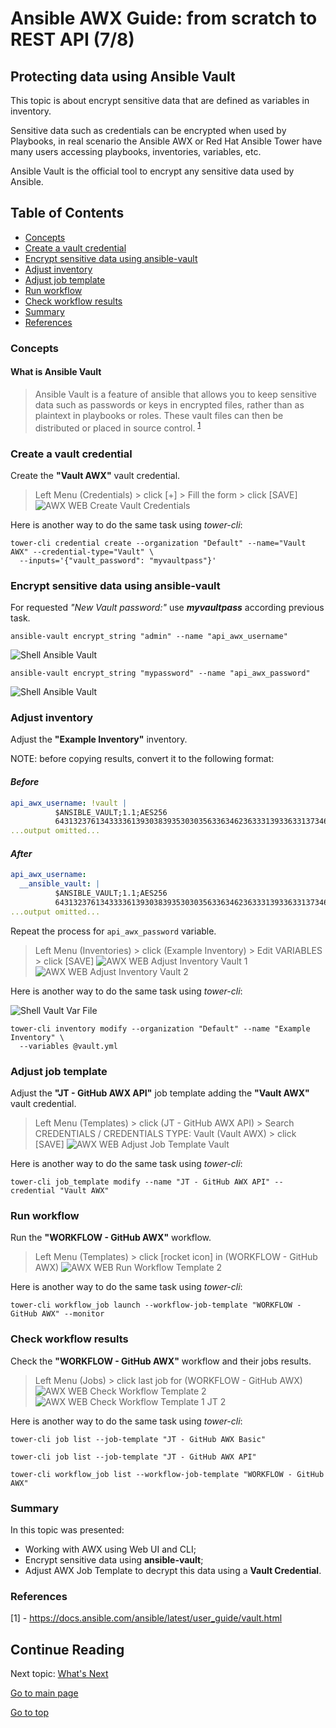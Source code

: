 # Ansible AWX Guide: from scratch to REST API (7/8)

## Protecting data using Ansible Vault

This topic is about encrypt sensitive data that are defined as variables in inventory.

Sensitive data such as credentials can be encrypted when used by Playbooks, in real scenario the Ansible AWX or Red Hat Ansible Tower have many users accessing playbooks, inventories, variables, etc.

Ansible Vault is the official tool to encrypt any sensitive data used by Ansible.

## Table of Contents

- [Concepts](#Concepts)
- [Create a vault credential](#Create-a-vault-credential)
- [Encrypt sensitive data using ansible-vault](#Encrypt-sensitive-data-using-ansible-vault)
- [Adjust inventory](#Adjust-inventory)
- [Adjust job template](#Adjust-job-template)
- [Run workflow](#Run-workflow)
- [Check workflow results](#Check-workflow-results)
- [Summary](#Summary)
- [References](#References)

### Concepts

#### What is Ansible Vault

>Ansible Vault is a feature of ansible that allows you to keep sensitive data such as passwords or keys in encrypted files, rather than as plaintext in playbooks or roles. These vault files can then be distributed or placed in source control. <sup>[1]</sup>

### Create a vault credential

Create the **"Vault AWX"** vault credential.

>Left Menu (Credentials) > click \[+] > Fill the form > click [SAVE]
![AWX WEB Create Vault Credentials](7_vault_images/awxweb_create_vaultcredentials.png)

Here is another way to do the same task using *tower-cli*:

```shell
tower-cli credential create --organization "Default" --name="Vault AWX" --credential-type="Vault" \
  --inputs='{"vault_password": "myvaultpass"}'
```

### Encrypt sensitive data using ansible-vault

For requested *"New Vault password:"* use ***myvaultpass*** according previous task.

```shell
ansible-vault encrypt_string "admin" --name "api_awx_username"
```

![Shell Ansible Vault](7_vault_images/shell_ansiblevault_uservar.png)

```shell
ansible-vault encrypt_string "mypassword" --name "api_awx_password"
```

![Shell Ansible Vault](7_vault_images/shell_ansiblevault_passvar.png)

### Adjust inventory

Adjust the **"Example Inventory"** inventory.

NOTE: before copying results, convert it to the following format:

#### ***Before***

```yaml
api_awx_username: !vault |
          $ANSIBLE_VAULT;1.1;AES256
          64313237613433336139303839353030356336346236333139336331373462303335326662376665
...output omitted...
```

#### *After*

```yaml
api_awx_username:
  __ansible_vault: |
          $ANSIBLE_VAULT;1.1;AES256
          64313237613433336139303839353030356336346236333139336331373462303335326662376665
...output omitted...
```

Repeat the process for `api_awx_password` variable.

>Left Menu (Inventories) > click (Example Inventory) > Edit VARIABLES > click [SAVE]
![AWX WEB Adjust Inventory Vault 1](7_vault_images/awxweb_adjust_inventoryvault_1.png)
![AWX WEB Adjust Inventory Vault 2](7_vault_images/awxweb_adjust_inventoryvault_2.png)

Here is another way to do the same task using *tower-cli*:

![Shell Vault Var File](7_vault_images/shell_vault_varfile.png)

```shell
tower-cli inventory modify --organization "Default" --name "Example Inventory" \
  --variables @vault.yml
```

### Adjust job template

Adjust the **"JT - GitHub AWX API"** job template adding the **"Vault AWX"** vault credential.

>Left Menu (Templates) > click (JT - GitHub AWX API) > Search CREDENTIALS / CREDENTIALS TYPE: Vault (Vault AWX) > click [SAVE]
![AWX WEB Adjust Job Template Vault](7_vault_images/awxweb_adjust_jobtemplatevault.png)

Here is another way to do the same task using *tower-cli*:

```shell
tower-cli job_template modify --name "JT - GitHub AWX API" --credential "Vault AWX"
```

### Run workflow

Run the **"WORKFLOW - GitHub AWX"** workflow.

>Left Menu (Templates) > click \[rocket icon] in (WORKFLOW - GitHub AWX)
![AWX WEB Run Workflow Template 2](7_vault_images/awxweb_run_workflow_2.png)

Here is another way to do the same task using *tower-cli*:

```shell
tower-cli workflow_job launch --workflow-job-template "WORKFLOW - GitHub AWX" --monitor
```

### Check workflow results

Check the **"WORKFLOW - GitHub AWX"** workflow and their jobs results.

>Left Menu (Jobs) > click last job for (WORKFLOW - GitHub AWX)
![AWX WEB Check Workflow Template 2](7_vault_images/awxweb_check_workflow_2.png)
![AWX WEB Check Workflow Template 1 JT 2](7_vault_images/awxweb_check_workflow_2_jt2.png)

Here is another way to do the same task using *tower-cli*:

```shell
tower-cli job list --job-template "JT - GitHub AWX Basic"

tower-cli job list --job-template "JT - GitHub AWX API"

tower-cli workflow_job list --workflow-job-template "WORKFLOW - GitHub AWX"
```

### Summary

In this topic was presented:

- Working with AWX using Web UI and CLI;
- Encrypt sensitive data using **ansible-vault**;
- Adjust AWX Job Template to decrypt this data using a **Vault Credential**.

### References

[1]: <https://docs.ansible.com/ansible/latest/user_guide/vault.html>
\[1\] - <https://docs.ansible.com/ansible/latest/user_guide/vault.html>

## Continue Reading

Next topic: [What's Next](8_whatsnext.md)

[Go to main page](README.md)

[Go to top](#Protecting-data-using-Ansible-Vault)
